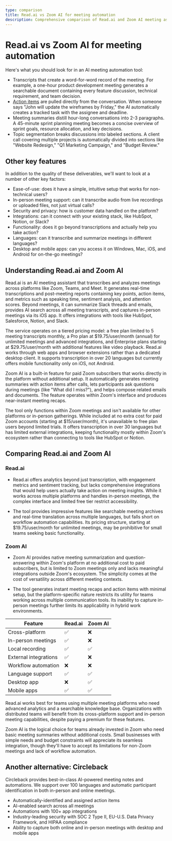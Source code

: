 ```yaml
---
type: comparison
title: Read.ai vs Zoom AI for meeting automation
description: Comprehensive comparison of Read.ai and Zoom AI meeting assistants, including transcription quality, action item tracking, meeting summaries, topic segmentation, and key features like platform compatibility, in-person support, and integrations.
---
```


# Read.ai vs Zoom AI for meeting automation

Here's what you should look for in an AI meeting automation tool:  
* Transcripts that create a word-for-word record of the meeting. For example, a one-hour product development meeting generates a searchable document containing every feature discussion, technical requirement, and team decision.
* [Action items](/releases/add-action-items-to-meetings) are pulled directly from the conversation. When someone says "John will update the wireframes by Friday," the AI automatically creates a tracked task with the assignee and deadline.
* Meeting summaries distill hour-long conversations into 2-3 paragraphs. A 45-minute sprint planning meeting becomes a concise overview of sprint goals, resource allocation, and key decisions.
* Topic segmentation breaks discussions into labeled sections. A client call covering multiple projects is automatically divided into sections like "Website Redesign," "Q1 Marketing Campaign," and "Budget Review."

## Other key features
In addition to the quality of these deliverables, we'll want to look at a number of other key factors:
* Ease-of-use: does it have a simple, intuitive setup that works for non-technical users?
* In-person meeting support: can it transcribe audio from live recordings or uploaded files, not just virtual calls?
* Security and privacy: how is customer data handled on the platform?
* Integrations: can it connect with your existing stack, like HubSpot, Notion, or Slack?
* Functionality: does it go beyond transcriptions and actually help you take action?
* Languages: can it transcribe and summarize meetings in different languages?
* Desktop and mobile apps: can you access it on Windows, Mac, iOS, and Android for on-the-go meetings?

## Understanding Read.ai and Zoom AI
Read.ai is an AI meeting assistant that transcribes and analyzes meetings across platforms like Zoom, Teams, and Meet. It generates real-time transcriptions and post-meeting reports containing key points, action items, and metrics such as speaking time, sentiment analysis, and attention scores. Beyond meetings, it can summarize Slack threads and emails, provides AI search across all meeting transcripts, and captures in-person meetings via its iOS app. It offers integrations with tools like HubSpot, Salesforce, Notion, and Slack.

The service operates on a tiered pricing model: a free plan limited to 5 meeting transcripts monthly, a Pro plan at $19.75/user/month (annual) for unlimited meetings and advanced integrations, and Enterprise plans starting at $29.75/user/month with additional features like video playback. Read.ai works through web apps and browser extensions rather than a dedicated desktop client. It supports transcription in over 20 languages but currently offers mobile functionality only on iOS, not Android.

Zoom AI is a built-in feature for paid Zoom subscribers that works directly in the platform without additional setup. It automatically generates meeting summaries with action items after calls, lets participants ask questions during meetings (like "What did I miss?"), and helps compose related emails and documents. The feature operates within Zoom's interface and produces near-instant meeting recaps.

The tool only functions within Zoom meetings and isn't available for other platforms or in-person gatherings. While included at no extra cost for paid Zoom accounts (starting at $15/user/month), it's unavailable to free plan users beyond limited trials. It offers transcription in over 30 languages but has limited external integrations, keeping functionality mostly within Zoom's ecosystem rather than connecting to tools like HubSpot or Notion.

## Comparing Read.ai and Zoom AI

### Read.ai

* Read.ai offers analytics beyond just transcription, with engagement metrics and sentiment tracking, but lacks comprehensive integrations that would help users actually take action on meeting insights. While it works across multiple platforms and handles in-person meetings, the complex interface and limited free tier restrict accessibility.

* The tool provides impressive features like searchable meeting archives and real-time translation across multiple languages, but falls short on workflow automation capabilities. Its pricing structure, starting at $19.75/user/month for unlimited meetings, may be prohibitive for small teams seeking basic functionality.

### Zoom AI

* Zoom AI provides native meeting summarization and question-answering within Zoom's platform at no additional cost to paid subscribers, but is limited to Zoom meetings only and lacks meaningful integrations outside Zoom's ecosystem. The simplicity comes at the cost of versatility across different meeting contexts.

* The tool generates instant meeting recaps and action items with minimal setup, but the platform-specific nature restricts its utility for teams working across multiple communication tools. Its inability to capture in-person meetings further limits its applicability in hybrid work environments.

| Feature | Read.ai | Zoom AI |
|---------|---------|---------|
| Cross-platform | ✅ | ❌ |
| In-person meetings | ✅ | ❌ |
| Local recording | ✅ | ✅ |
| External integrations | ✅ | ❌ |
| Workflow automation | ❌ | ❌ |
| Language support | ✅ | ✅ |
| Desktop app | ❌ | ✅ |
| Mobile apps | ✅ | ✅ |

Read.ai works best for teams using multiple meeting platforms who need advanced analytics and a searchable knowledge base. Organizations with distributed teams will benefit from its cross-platform support and in-person meeting capabilities, despite paying a premium for these features.

Zoom AI is the logical choice for teams already invested in Zoom who need basic meeting summaries without additional costs. Small businesses with simple needs and budget constraints will appreciate its seamless integration, though they'll have to accept its limitations for non-Zoom meetings and lack of workflow automation.

## Another alternative: Circleback
Circleback provides best-in-class AI-powered meeting notes and automations. We support over 100 languages and automatic participant identification in both in-person and online meetings.
* Automatically-identified and assigned action items
* AI-enabled search across all meetings
* Automations with 100+ app integrations
* Industry-leading security with SOC 2 Type II, EU-U.S. Data Privacy Framework, and HIPAA compliance
* Ability to capture both online and in-person meetings with desktop and mobile apps